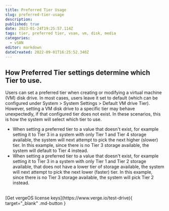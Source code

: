 ```yaml
---
title: Preferred Tier Usage
slug: preferred-tier-usage
description: 
published: true
date: 2023-01-24T19:25:57.114Z
tags: tier, preferred tier, vsan, vm, disk, media
categories:
  - vSAN
editor: markdown
dateCreated: 2022-09-01T16:25:52.340Z
---
```


## How Preferred Tier settings determine which Tier to use.

Users can set a preferred tier when creating or modifying a virtual machine (VM) disk drive.  In most cases, users leave it set to default (which can be configured under System > System Settings > Default VM drive Tier).  However, setting a VM disk drive to a specific tier may behave unexpectedly, if that configured tier does not exist. In these scenarios, this is how the system will select which tier to use.

- When setting a preferred tier to a value that doesn't exist, for example setting it to Tier 3 in a system with only Tier 1 and Tier 4 storage available, the system will next attempt to pick the next higher (slower) tier.  In this example, since there is no Tier 3 storage available, the system will default to Tier 4 instead.
- When setting a preferred tier to a value that doesn't exist, for example setting it to Tier 3 in a system with only Tier 1 and Tier 2 storage available, that does not have a lower tier of storage available, the system will next attempt to pick the next lower (faster) tier.  In this example, since there is no Tier 3 storage available, the system will pick Tier 2 instead.

<br>
[Get vergeOS license keys](https://www.verge.io/test-drive){ target="_blank" .md-button }